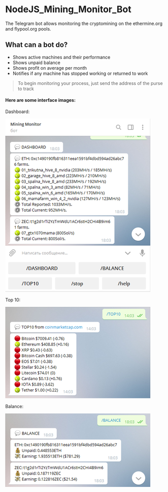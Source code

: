 # NodeJS_Mining_Monitor_Bot

The Telegram bot allows monitoring the cryptomining on the ethermine.org and flypool.org pools.

## What can a bot do?

* Shows active machines and their performance
* Shows unpaid balance
* Shows profit on average per month
* Notifies if any machine has stopped working or returned to work

> To begin monitoring your process, just send the address of the purse to track

#### Here are some interface images:
Dashboard:

![NodeJS_Mining_Monitor_Bot](/RMimages/1.png)

Top 10:

![NodeJS_Mining_Monitor_Bot](/RMimages/2.png)

Balance:

![NodeJS_Mining_Monitor_Bot](/RMimages/3.png)

